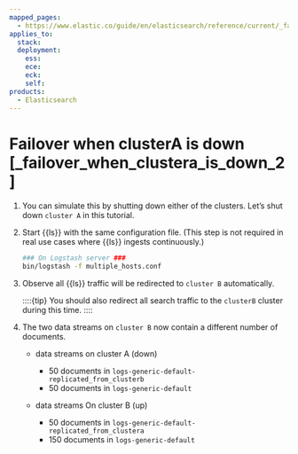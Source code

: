 ```yaml
---
mapped_pages:
  - https://www.elastic.co/guide/en/elasticsearch/reference/current/_failover_when_clustera_is_down_2.html
applies_to:
  stack:
  deployment:
    ess:
    ece:
    eck:
    self:
products:
  - Elasticsearch
---
```


# Failover when clusterA is down [_failover_when_clustera_is_down_2]

1. You can simulate this by shutting down either of the clusters. Let’s shut down `cluster A` in this tutorial.
2. Start {{ls}} with the same configuration file. (This step is not required in real use cases where {{ls}} ingests continuously.)

    ```sh
    ### On Logstash server ###
    bin/logstash -f multiple_hosts.conf
    ```

3. Observe all {{ls}} traffic will be redirected to `cluster B` automatically.

    ::::{tip} 
    You should also redirect all search traffic to the `clusterB` cluster during this time.
    ::::

4. The two data streams on `cluster B` now contain a different number of documents.

    * data streams on cluster A (down)

        * 50 documents in `logs-generic-default-replicated_from_clusterb`
        * 50 documents in `logs-generic-default`

    * data streams On cluster B (up)

        * 50 documents in `logs-generic-default-replicated_from_clustera`
        * 150 documents in `logs-generic-default`


